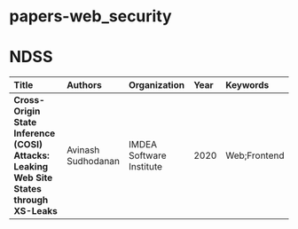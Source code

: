 # papers-web_security

# NDSS

|Title|Authors|Organization|Year|Keywords|
|:----|:----|:----|:----|:----|
|**Cross-Origin State Inference (COSI) Attacks: Leaking Web Site States through XS-Leaks**|Avinash Sudhodanan|IMDEA Software Institute|2020|Web;Frontend|

